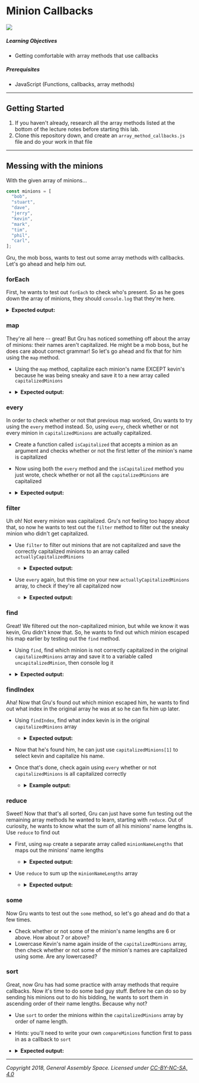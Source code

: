 # Minion Callbacks

![](https://cdn-images-1.medium.com/max/1200/1*tv6jdV17yusTsuzgxPz0Aw.jpeg)

##### Learning Objectives

- Getting comfortable with array methods that use callbacks

##### Prerequisites

- JavaScript (Functions, callbacks, array methods)

---

## Getting Started

1. If you haven't already, research all the array methods listed at the bottom of the lecture notes before starting this lab.
1. Clone this repository down, and create an `array_method_callbacks.js` file and do your work in that file

---

## Messing with the minions

With the given array of minions...

```js
const minions = [
  "bob",
  "stuart",
  "dave",
  "jerry",
  "kevin",
  "mark",
  "tim",
  "phil",
  "carl",
];
```

Gru, the mob boss, wants to test out some array methods with callbacks. Let's go ahead and help him out.

### forEach

First, he wants to test out `forEach` to check who's present. So as he goes down the array of minions, they should `console.log` that they're here.

<details><summary><strong>Expected output:</strong></summary><p>
  
   ```js
   bob - here
   kevin - here 
   stuart - here
   // and so on and so forth all the way down to carl
   ```
  
 </p></details>
 
### map

They're all here -- great! But Gru has noticed something off about the array of minions: their names aren't capitalized. He might be a mob boss, but he does care about correct grammar! So let's go ahead and fix that for him using the `map` method.

- Using the `map` method, capitalize each minion's name EXCEPT kevin's because he was being sneaky and save it to a new array called `capitalizedMinions`
- <details><summary><strong>Expected output:</strong></summary><p>

  ```js
  Bob;
  kevin;
  Stuart;
  // and so on and so forth all the way down to Carl
  ```

   </p></details>

### every

In order to check whether or not that previous map worked, Gru wants to try using the `every` method instead. So, using `every`, check whether or not every minion in `capitalizedMinions` are actually capitalized.

- Create a function called `isCapitalized` that accepts a minion as an argument and checks whether or not the first letter of the minion's name is capitalized
- Now using both the `every` method and the `isCapitalized` method you just wrote, check whether or not all the `capitalizedMinions` are capitalized
- <details><summary><strong>Expected output:</strong></summary><p>

  ```js
  false;
  ```

   </p></details>

### filter

Uh oh! Not every minion was capitalized. Gru's not feeling too happy about that, so now he wants to test out the `filter` method to filter out the sneaky minion who didn't get capitalized.

- Use `filter` to filter out minions that are not capitalized and save the correctly capitalized minions to an array called `actuallyCapitalizedMinions`

  - <details><summary><strong>Expected output:</strong></summary><p>

    ```js
    // if you console.log actuallyCapitalizedMinions, kevin should be gone and you should see..
    Bob;
    Stuart;
    Dave;
    // and so on and so forth all the way down to Carl
    ```

   </p></details>

- Use `every` again, but this time on your new `actuallyCapitalizedMinions` array, to check if they're all capitalized now

  - <details><summary><strong>Expected output:</strong></summary><p>

    ```js
    true;
    ```

    </p></details>

### find

Great! We filtered out the non-capitalized minion, but while we know it was kevin, Gru didn't know that. So, he wants to find out which minion escaped his map earlier by testing out the `find` method.

- Using `find`, find which minion is not correctly capitalized in the original `capitalizedMinions` array and save it to a variable called `uncapitalizedMinion`, then console log it
- <details><summary><strong>Expected output:</strong></summary><p>

  ```js
  kevin;
  ```

   </p></details>

### findIndex

Aha! Now that Gru's found out which minion escaped him, he wants to find out what index in the original array he was at so he can fix him up later.

- Using `findIndex`, find what index kevin is in the original `capitalizedMinions` array

  - <details><summary><strong>Expected output:</strong></summary><p>

    ```js
    4;
    ```

     </p></details>

- Now that he's found him, he can just use `capitalizedMinions[1]` to select kevin and capitalize his name.
- Once that's done, check again using `every` whether or not `capitalizedMinions` is all capitalized correctly

  - <details><summary><strong>Example output:</strong></summary><p>

    ```js
    true;
    ```

     </p></details>

### reduce

Sweet! Now that that's all sorted, Gru can just have some fun testing out the remaining array methods he wanted to learn, starting with `reduce`. Out of curiosity, he wants to know what the sum of all his minions' name lengths is. Use `reduce` to find out

- First, using `map` create a separate array called `minionNameLengths` that maps out the minions' name lengths

  - <details><summary><strong>Expected output:</strong></summary><p>

         ```js
         // if you console logged minionNameLengths, you should get
        [ 3, 6, 4, 5, 5, 4, 3, 4, 4 ]
         ```

       </p></details>

- Use `reduce` to sum up the `minionNameLengths` array

  - <details><summary><strong>Expected output:</strong></summary><p>

    ```js
    // the sum should be 38
    ```

    </p></details>

### some

Now Gru wants to test out the `some` method, so let's go ahead and do that a few times.

- Check whether or not some of the minion's name lengths are 6 or above. How about 7 or above?
- Lowercase Kevin's name again inside of the `capitalizedMinions` array, then check whether or not some of the minion's names are capitalized using some. Are any lowercased?

### sort

Great, now Gru has had some practice with array methods that require callbacks. Now it's time to do some bad guy stuff. Before he can do so by sending his minions out to do his bidding, he wants to sort them in ascending order of their name lengths. Because why not?

- Use `sort` to order the minions within the `capitalizedMinions` array by order of name length.
- Hints: you'll need to write your own `compareMinions` function first to pass in as a callback to `sort`
- <details><summary><strong>Expected output:</strong></summary><p>

  ```js
  // if you console log capitalizedMinions after sorting, you should get
  [
    "Bob",
    "Tim",
    "Dave",
    "Mark",
    "Phil",
    "Carl",
    "kevin",
    "Jerry",
    "kevin",
    "Stuart",
  ];
  ```

 </p></details>

---

_Copyright 2018, General Assembly Space. Licensed under [CC-BY-NC-SA, 4.0](https://creativecommons.org/licenses/by-nc-sa/4.0/)_
